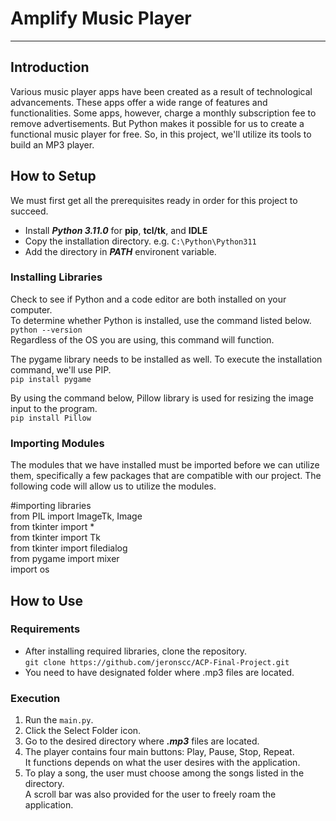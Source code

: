  # Amplify Music Player
 -------------

## Introduction

Various music player apps have been created as a result of technological advancements. 
These apps offer a wide range of features and functionalities. 
Some apps, however, charge a monthly subscription fee to remove advertisements.
But Python makes it possible for us to create a functional music player for free.
So, in this project, we'll utilize its tools to build an MP3 player.

## How to Setup

We must first get all the prerequisites ready in order for this project to succeed.

  * Install ***Python 3.11.0*** for **pip**,  **tcl/tk**, and **IDLE** <br />
  * Copy the installation directory. e.g. `C:\Python\Python311` <br />
  * Add the directory in ***PATH*** environent variable. <br />

### Installing Libraries

Check to see if Python and a code editor are both installed on your computer. <br />
To determine whether Python is installed, use the command listed below.  <br />
`python --version` <br />
Regardless of the OS you are using, this command will function.

The pygame library needs to be installed as well. To execute the installation command, we'll use PIP. <br />
`pip install pygame` <br />

By using the command below, Pillow library is used for resizing the image input to the program. <br />
`pip install Pillow` <br />

### Importing Modules 

The modules that we have installed must be imported before we can utilize them,
specifically a few packages that are compatible with our project.
The following code will allow us to utilize the modules. <br />

#importing libraries <br />
from PIL import ImageTk, Image <br />
from tkinter import * <br />
from tkinter import Tk <br />
from tkinter import filedialog <br />
from pygame import mixer <br />
import os <br />

## How to Use
### Requirements
 * After installing required libraries, clone the repository. <br />
`git clone https://github.com/jeronscc/ACP-Final-Project.git` <br />
 * You need to have designated folder where .mp3 files are located.
 
### Execution
1. Run the `main.py`.
2. Click the Select Folder icon.
3. Go to the desired directory where ***.mp3*** files are located.
4. The player contains four main buttons: Play, Pause, Stop, Repeat.<br /> 
It functions depends on what the user desires with the application.
5. To play a song, the user must choose among the songs listed in the directory.<br />
A scroll bar was also provided for the user to freely roam the application.








  
